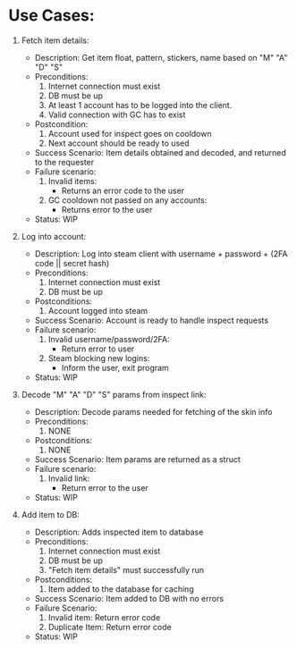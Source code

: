 # Use Cases:
1. Fetch item details:
    * Description:
        Get item float, pattern, stickers, name based on "M" "A" "D" "S"
    * Preconditions:
        1. Internet connection must exist
        2. DB must be up
        3. At least 1 account has to be logged into the client.
        4. Valid connection with GC has to exist
    * Postcondition:
        1. Account used for inspect goes on cooldown
        2. Next account should be ready to used
    * Success Scenario:
        Item details obtained and decoded, and returned to the requester
    * Failure scenario:
        1. Invalid items:
            * Returns an error code to the user
        2. GC cooldown not passed on any accounts:
            * Returns error to the user
    * Status:
        WIP

2. Log into account:
    * Description:
        Log into steam client with username + password + (2FA code || secret hash)
    * Preconditions:
        1. Internet connection must exist
        2. DB must be up
    * Postconditions:
        1. Account logged into steam
    * Success Scenario:
        Account is ready to handle inspect requests
    * Failure scenario:
        1. Invalid username/password/2FA:
            * Return error to user
        2. Steam blocking new logins:
            * Inform the user, exit program
    * Status:
        WIP

3. Decode "M" "A" "D" "S" params from inspect link:
    * Description:
        Decode params needed for fetching of the skin info
    * Preconditions:
        1. NONE
    * Postconditions:
        1. NONE
    * Success Scenario:
        Item params are returned as a struct
    * Failure scenario:
        1. Invalid link:
            * Return error to the user
    * Status:
        WIP

4. Add item to DB:
    * Description:
        Adds inspected item to database
    * Preconditions:
        1. Internet connection must exist
        2. DB must be up
        3. "Fetch item details" must successfully run
    * Postconditions:
        1. Item added to the database for caching
    * Success Scenario:
        Item added to DB with no errors
    * Failure Scenario:
        1. Invalid item:
            Return error code
        2. Duplicate Item:
            Return error code
    * Status:
        WIP

